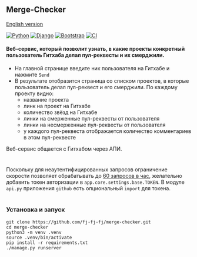 ## Merge-Checker

[English version](README.eng.md)


[![Python](https://img.shields.io/static/v1?label=Python&style=plastic&logofor-the-badge&message=3&color=3776AB&logo=PYTHON)](https://www.python.org/)
[![Django](https://img.shields.io/badge/-django-green?style=flat&logo=django)](https://www.djangoproject.com/)
[![Bootstrap](https://img.shields.io/badge/-Bootstrap-7952B3?style=flat&logo=bootstrap&logoColor=white)](https://getbootstrap.com/)
[![CI](https://github.com/fj-fj-fj/__main-readme/actions/workflows/test.yml/badge.svg)](https://github.com/fj-fj-fj/__main-readme/actions/workflows/test.yml)

#### Веб-сервис, который позволит узнать, в какие проекты конкретный пользователь Гитхаба делал пул-реквесты и их смерджили. 

- На главной странице введите ник пользователя на Гитхабе и нажмите `Send`
- В результате отобразится страница со списком проектов, в которые пользователь делал пул-реквест и его смерджили. По каждому проекту видно:
  - название проекта
  - линк на проект на Гитхабе
  - количество звёзд на Гитхабе
  - линки на смерженные пул-реквесты от пользователя
  - линки на несмерженные пул-реквесты от пользователя
  - у каждого пул-реквеста отображается количество комментариев в этом пул-реквесте

Веб-сервис общаeтся с Гитхабом через АПИ.

#
Поскольку для неаутентифицированных запросов ограничение скорости позволяет обрабатывать до [60 запросов в час](https://docs.github.com/en/rest/overview/resources-in-the-rest-api#rate-limiting "Ограничение скорости"), желательно добавить токен авторизации в `app.core.settings.base.TOKEN`. В модуле `api.py` приложения `github` есть опциональный `import` для токена.

#
### Установка и запуск

```
git clone https://github.com/fj-fj-fj/merge-checker.git
cd merge-checker
python3 -m venv .venv
source .venv/bin/activate
pip install -r requirements.txt
./manage.py runserver
```
